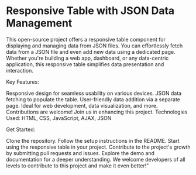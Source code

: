 # Responsive Table with JSON Data Management

This open-source project offers a responsive table component for displaying and managing data from JSON files. You can effortlessly fetch data from a JSON file and even add new data using a dedicated page. Whether you're building a web app, dashboard, or any data-centric application, this responsive table simplifies data presentation and interaction.

Key Features:

Responsive design for seamless usability on various devices.
JSON data fetching to populate the table.
User-friendly data addition via a separate page.
Ideal for web development, data visualization, and more.
Contributions are welcome! Join us in enhancing this project.
Technologies Used:
HTML, CSS, JavaScript, AJAX, JSON

Get Started:

Clone the repository.
Follow the setup instructions in the README.
Start using the responsive table in your project.
Contribute to the project's growth by submitting pull requests and issues.
Explore the demo and documentation for a deeper understanding. We welcome developers of all levels to contribute to this project and make it even better!"
